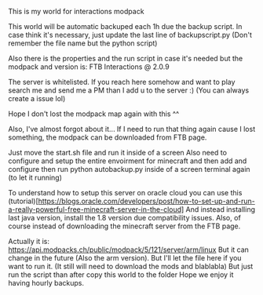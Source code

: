 This is my world for interactions modpack

This world will be automatic backuped each 1h due the backup script. In case think it's necessary, just update the last line of backupscript.py (Don't remember the file name but the python script)

Also there is the properties and the run script in case it's needed but the modpack and version is: FTB Interactions @ 2.0.9

The server is whitelisted. If you reach here somehow and want to play search me and send me a PM than I add u to the server :) (You can always create a issue lol)

Hope I don't lost the modpack map again with this ^^

Also, I've almost forgot about it... If I need to run that thing again cause I lost something, the modpack can be downloaded from FTB page.

Just move the start.sh file and run it inside of a screen Also need to configure and setup the entire envoirment for minecraft and then add and configure then run python autobackup.py inside of a screen terminal again (to let it running)

To understand how to setup this server on oracle cloud you can use this (tutorial)[https://blogs.oracle.com/developers/post/how-to-set-up-and-run-a-really-powerful-free-minecraft-server-in-the-cloud] And instead installing last java version, install the 1.8 version due compatibility issues. Also, of course instead of downloading the minecraft server from the FTB page.

Actually it is: https://api.modpacks.ch/public/modpack/5/121/server/arm/linux But it can change in the future (Also the arm version). But I'll let the file here if you want to run it. (It still will need to download the mods and blablabla) But just run the script than after copy this world to the folder Hope we enjoy it having hourly backups.